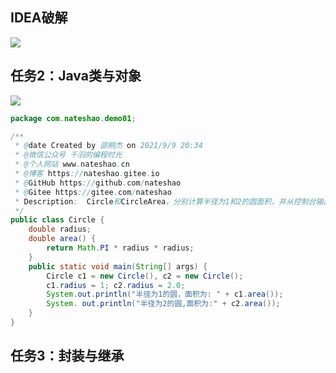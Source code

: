## IDEA破解

![](https://gitee.com/nateshao/images/raw/master/img/20210909201701.png)



## 任务2：Java类与对象

![](https://gitee.com/nateshao/images/raw/master/img/20210909210757.png)

```java
package com.nateshao.demo01;

/**
 * @date Created by 邵桐杰 on 2021/9/9 20:34
 * @微信公众号 千羽的编程时光
 * @个人网站 www.nateshao.cn
 * @博客 https://nateshao.gitee.io
 * @GitHub https://github.com/nateshao
 * @Gitee https://gitee.com/nateshao
 * Description:  Circle和CircleArea，分别计算半径为1和2的圆面积，并从控制台输出。
 */
public class Circle {
    double radius;
    double area() {
        return Math.PI * radius * radius;
    }
    public static void main(String[] args) {
        Circle c1 = new Circle(), c2 = new Circle();
        c1.radius = 1; c2.radius = 2.0;
        System.out.println("半径为1的圆，面积为: " + c1.area());
        System. out.println("半径为2的圆,面积为:" + c2.area());
    }
}
```

## 任务3：封装与继承









































